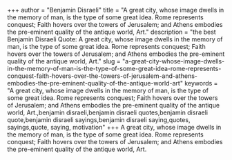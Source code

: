+++
author = "Benjamin Disraeli"
title = "A great city, whose image dwells in the memory of man, is the type of some great idea. Rome represents conquest; Faith hovers over the towers of Jerusalem; and Athens embodies the pre-eminent quality of the antique world, Art."
description = "the best Benjamin Disraeli Quote: A great city, whose image dwells in the memory of man, is the type of some great idea. Rome represents conquest; Faith hovers over the towers of Jerusalem; and Athens embodies the pre-eminent quality of the antique world, Art."
slug = "a-great-city-whose-image-dwells-in-the-memory-of-man-is-the-type-of-some-great-idea-rome-represents-conquest-faith-hovers-over-the-towers-of-jerusalem-and-athens-embodies-the-pre-eminent-quality-of-the-antique-world-art"
keywords = "A great city, whose image dwells in the memory of man, is the type of some great idea. Rome represents conquest; Faith hovers over the towers of Jerusalem; and Athens embodies the pre-eminent quality of the antique world, Art.,benjamin disraeli,benjamin disraeli quotes,benjamin disraeli quote,benjamin disraeli sayings,benjamin disraeli saying,quotes, sayings,quote, saying, motivation"
+++
A great city, whose image dwells in the memory of man, is the type of some great idea. Rome represents conquest; Faith hovers over the towers of Jerusalem; and Athens embodies the pre-eminent quality of the antique world, Art.
